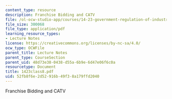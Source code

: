 ```yaml
---
content_type: resource
description: Franchise Bidding and CATV
file: /ol-ocw-studio-app/courses/14-23-government-regulation-of-industry-spring-2003/52fb8f6e2d52916b49f38a179ffd2040_1423class8.pdf
file_size: 300068
file_type: application/pdf
learning_resource_types:
- Lecture Notes
license: https://creativecommons.org/licenses/by-nc-sa/4.0/
ocw_type: OCWFile
parent_title: Lecture Notes
parent_type: CourseSection
parent_uid: 48d73e38-0438-d55a-6b9e-6d47e06f6c0a
resourcetype: Document
title: 1423class8.pdf
uid: 52fb8f6e-2d52-916b-49f3-8a179ffd2040
---
```

Franchise Bidding and CATV
